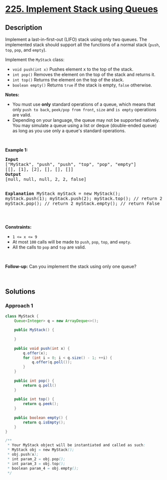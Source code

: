 # [225. Implement Stack using Queues](https://leetcode.com/problems/implement-stack-using-queues)

## Description

<p>Implement a last-in-first-out (LIFO) stack using only two queues. The implemented stack should support all the functions of a normal stack (<code>push</code>, <code>top</code>, <code>pop</code>, and <code>empty</code>).</p>

<p>Implement the <code>MyStack</code> class:</p>

<ul>
    <li><code>void push(int x)</code> Pushes element x to the top of the stack.</li>
    <li><code>int pop()</code> Removes the element on the top of the stack and returns it.</li>
    <li><code>int top()</code> Returns the element on the top of the stack.</li>
    <li><code>boolean empty()</code> Returns <code>true</code> if the stack is empty, <code>false</code> otherwise.</li>
</ul>

<p><b>Notes:</b></p>

<ul>
    <li>You must use <strong>only</strong> standard operations of a queue, which means that only <code>push to back</code>, <code>peek/pop from front</code>, <code>size</code> and <code>is empty</code> operations are valid.</li>
    <li>Depending on your language, the queue may not be supported natively. You may simulate a queue using a list or deque (double-ended queue) as long as you use only a queue&#39;s standard operations.</li>
</ul>
<p>&nbsp;</p>

<p><strong class="example">Example 1:</strong></p>
<pre>
<strong>Input</strong>
[&quot;MyStack&quot;, &quot;push&quot;, &quot;push&quot;, &quot;top&quot;, &quot;pop&quot;, &quot;empty&quot;]
[[], [1], [2], [], [], []]
<strong>Output</strong>
[null, null, null, 2, 2, false]

<strong>Explanation</strong>
MyStack myStack = new MyStack();
myStack.push(1);
myStack.push(2);
myStack.top(); // return 2
myStack.pop(); // return 2
myStack.empty(); // return False
</pre>
<p>&nbsp;</p>

<p><strong>Constraints:</strong></p>
<ul>
    <li><code>1 &lt;= x &lt;= 9</code></li>
    <li>At most <code>100</code> calls will be made to <code>push</code>, <code>pop</code>, <code>top</code>, and <code>empty</code>.</li>
    <li>All the calls to <code>pop</code> and <code>top</code> are valid.</li>
</ul>
<p>&nbsp;</p>

<p><strong>Follow-up:</strong> Can you implement the stack using only one queue?</p>
<p>&nbsp;</p>

## Solutions

### **Approach 1**

```java
class MyStack {
    Queue<Integer> q = new ArrayDeque<>();
    
    public MyStack() {
        
    }
    
    public void push(int x) {
        q.offer(x);
        for (int i = 0; i < q.size() - 1; ++i) {
            q.offer(q.poll());
        }
    }
    
    public int pop() {
        return q.poll()
    }
    
    public int top() {
        return q.peek();
    }
    
    public boolean empty() {
        return q.isEmpty();
    }
}

/**
 * Your MyStack object will be instantiated and called as such:
 * MyStack obj = new MyStack();
 * obj.push(x);
 * int param_2 = obj.pop();
 * int param_3 = obj.top();
 * boolean param_4 = obj.empty();
 */
```

<!-- tabs:end -->